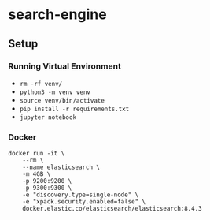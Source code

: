 # search-engine

## Setup
### Running Virtual Environment
- `rm -rf venv/`
- `python3 -m venv venv`
- `source venv/bin/activate`
- `pip install -r requirements.txt`
- `jupyter notebook`

### Docker
```
docker run -it \
    --rm \
    --name elasticsearch \
    -m 4GB \
    -p 9200:9200 \
    -p 9300:9300 \
    -e "discovery.type=single-node" \
    -e "xpack.security.enabled=false" \
    docker.elastic.co/elasticsearch/elasticsearch:8.4.3
```